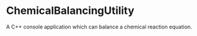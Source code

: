 # ChemicalBalancingUtility
A C++ console application which can balance a chemical reaction equation.
